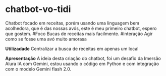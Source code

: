 # chatbot-vo-tidi
Chatbot focado em receitas, porém usando uma linguagem bem acolhedora, que é das nossas avós, este é meu primeiro chatbot, espero que gostem.
#Foco
Bucas de receitas mais facilmente.
#Interação
Agir como se fosse uma avó muito amorasa

**Utilizadade**
Centralizar a busca de receitas em apenas um local

**Apresentação**
A ideia desta criação do chatbot, foi um desafio da Imersão Alura IA com Gemini, estou usando o código em Python e com integração com o modelo Gemini flash 2.0.
